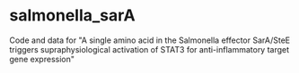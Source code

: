 # salmonella_sarA
Code and data for "A single amino acid in the Salmonella effector SarA/SteE triggers supraphysiological activation of STAT3 for anti-inflammatory target gene expression"
